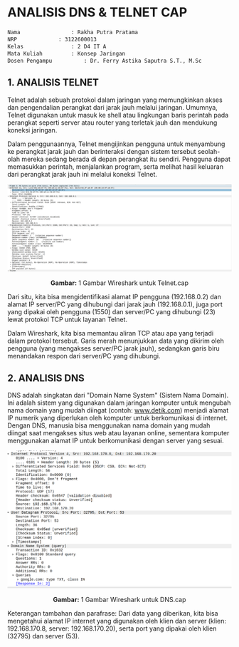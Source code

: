 # ANALISIS DNS & TELNET CAP

    Nama		        : Rakha Putra Pratama
    NRP		        : 3122600013
    Kelas		        : 2 D4 IT A
    Mata Kuliah	        : Konsep Jaringan
    Dosen Pengampu	        : Dr. Ferry Astika Saputra S.T., M.Sc

## 1. ANALISIS TELNET

Telnet adalah sebuah protokol dalam jaringan yang memungkinkan akses dan pengendalian perangkat dari jarak jauh melalui jaringan. Umumnya, Telnet digunakan untuk masuk ke shell atau lingkungan baris perintah pada perangkat seperti server atau router yang terletak jauh dan mendukung koneksi jaringan.

Dalam penggunaannya, Telnet mengijinkan pengguna untuk menyambung ke perangkat jarak jauh dan berinteraksi dengan sistem tersebut seolah-olah mereka sedang berada di depan perangkat itu sendiri. Pengguna dapat memasukkan perintah, menjalankan program, serta melihat hasil keluaran dari perangkat jarak jauh ini melalui koneksi Telnet.

<div align="center">
<img src="assets/telnet-cap.png">
<p><strong>Gambar:</strong> 1 Gambar Wireshark untuk Telnet.cap</p>
</div>

Dari situ, kita bisa mengidentifikasi alamat IP pengguna (192.168.0.2) dan alamat IP server/PC yang dihubungi dari jarak jauh (192.168.0.1), juga port yang dipakai oleh pengguna (1550) dan server/PC yang dihubungi (23) lewat protokol TCP untuk layanan Telnet.

Dalam Wireshark, kita bisa memantau aliran TCP atau apa yang terjadi dalam protokol tersebut. Garis merah menunjukkan data yang dikirim oleh pengguna (yang mengakses server/PC jarak jauh), sedangkan garis biru menandakan respon dari server/PC yang dihubungi.


## 2. ANALISIS DNS

DNS adalah singkatan dari "Domain Name System" (Sistem Nama Domain). Ini adalah sistem yang digunakan dalam jaringan komputer untuk mengubah nama domain yang mudah diingat (contoh: <a href="www.detik.com">www.detik.com</a>) menjadi alamat IP numerik yang diperlukan oleh komputer untuk berkomunikasi di internet. Dengan DNS, manusia bisa menggunakan nama domain yang mudah diingat saat mengakses situs web atau layanan online, sementara komputer menggunakan alamat IP untuk berkomunikasi dengan server yang sesuai.

<div align="center">
<img src="assets/dns-cap.png">
<p><strong>Gambar:</strong> 1 Gambar Wireshark untuk DNS.cap</p>
</div>

Keterangan tambahan dan parafrase: Dari data yang diberikan, kita bisa mengetahui alamat IP internet yang digunakan oleh klien dan server (klien: 192.168.170.8, server: 192.168.170.20), serta port yang dipakai oleh klien (32795) dan server (53).
